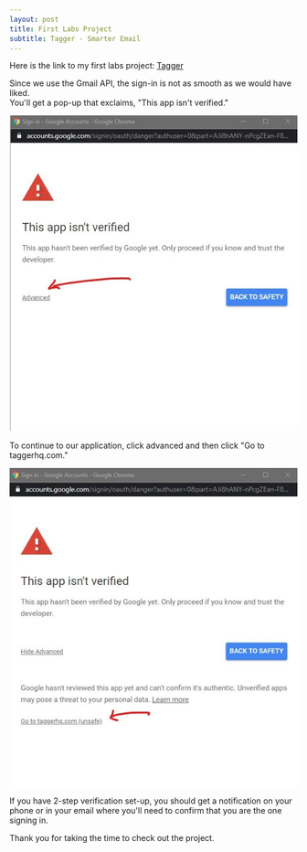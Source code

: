 ```yaml
---
layout: post
title: First Labs Project
subtitle: Tagger - Smarter Email
---
```

Here is the link to my first labs project: [Tagger](https://taggerhq.com)  
  
Since we use the Gmail API, the sign-in is not as smooth as we would have liked.   
You'll get a pop-up that exclaims, "This app isn't verified."   

![Step one](https://github.com/SamH3pn3r/SamH3pn3r.github.io/blob/master/img/Annotation%202020-01-07%20121743%20(2).jpg)  

To continue to our application, click advanced and then click "Go to taggerhq.com."  

![Step two](https://github.com/SamH3pn3r/SamH3pn3r.github.io/blob/master/img/Annotation%202020-01-07%20121744%20(2).jpg)   

If you have 2-step verification set-up, you should get a notification on your phone or in your email where you'll need to confirm
that you are the one signing in.  
  
Thank you for taking the time to check out the project.  
